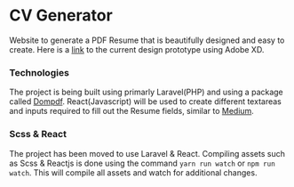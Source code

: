 # CV Generator
Website to generate a PDF Resume that is beautifully designed and easy to create. Here is a [link](https://goo.gl/umfPpW) to the current design prototype using Adobe XD.

### Technologies
The project is being built using primarly Laravel(PHP) and using a package called [Dompdf](https://github.com/dompdf/dompdf). React(Javascript) will be used to create different textareas and inputs required to fill out the Resume fields, similar to [Medium](https://medium.com/).

### Scss & React
The project has been moved to use Laravel & React. Compiling assets such as Scss & Reactjs is done using the command `yarn run watch` or `npm run watch`. This will compile all assets and watch for additional changes.
